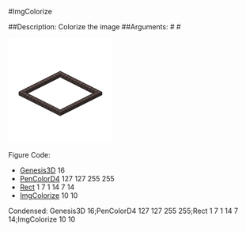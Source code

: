 #ImgColorize

##Description: Colorize the image <hue> <saturation>
##Arguments: # #

![](ImgColorize-Iso.png)

Figure Code:
- [Genesis3D](Genesis3D.md) 16
- [PenColorD4](PenColorD4.md) 127 127 255 255
- [Rect](Rect.md) 1 7 1 14 7 14
- [ImgColorize](ImgColorize.md) 10 10

Condensed: Genesis3D 16;PenColorD4 127 127 255 255;Rect 1 7 1 14 7 14;ImgColorize 10 10

